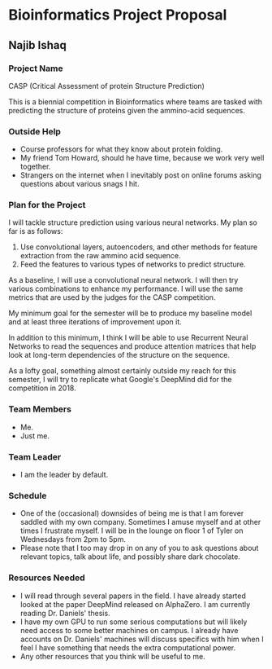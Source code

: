 # Bioinformatics Project Proposal
## Najib Ishaq

### Project Name

CASP (Critical Assessment of protein Structure Prediction)

This is a biennial competition in Bioinformatics where teams are tasked with predicting the structure of proteins given the ammino-acid sequences.

### Outside Help

* Course professors for what they know about protein folding.
* My friend Tom Howard, should he have time, because we work very well together.
* Strangers on the internet when I inevitably post on online forums asking questions about various snags I hit.

### Plan for the Project

I will tackle structure prediction using various neural networks. My plan so far is as follows:

1. Use convolutional layers, autoencoders, and other methods for feature extraction from the raw ammino acid sequence.
2. Feed the features to various types of networks to predict structure.

As a baseline, I will use a convolutional neural network. I will then try various combinations to enhance my performance. I will use the same metrics that are used by the judges for the CASP competition.

My minimum goal for the semester will be to produce my baseline model and at least three iterations of improvement upon it.

In addition to this minimum, I think I will be able to use Recurrent Neural Networks to read the sequences and produce attention matrices that help look at long-term dependencies of the structure on the sequence.

As a lofty goal, something almost certainly outside my reach for this semester, I will try to replicate what Google's DeepMind did for the competition in 2018.

### Team Members

* Me.
* Just me.

### Team Leader

* I am the leader by default.

### Schedule

* One of the (occasional) downsides of being me is that I am forever saddled with my own company. Sometimes I amuse myself and at other times I frustrate myself. I will be in the lounge on floor 1 of Tyler on Wednesdays from 2pm to 5pm.
* Please note that I too may drop in on any of you to ask questions about relevant topics, talk about life, and possibly share dark chocolate.

### Resources Needed

* I will read through several papers in the field. I have already started looked at the paper DeepMind released on AlphaZero. I am currently reading Dr. Daniels' thesis. 
* I have my own GPU to run some serious computations but will likely need access to some better machines on campus. I already have accounts on Dr. Daniels' machines will discuss specifics with him when I feel I have something that needs the extra computational power.
* Any other resources that you think will be useful to me.
